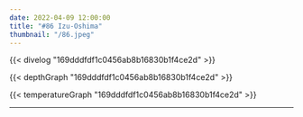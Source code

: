 ```yaml
---
date: 2022-04-09 12:00:00
title: "#86 Izu-Oshima"
thumbnail: "/86.jpeg"
---
```


{{< divelog "169dddfdf1c0456ab8b16830b1f4ce2d" >}}

{{< depthGraph "169dddfdf1c0456ab8b16830b1f4ce2d" >}}

{{< temperatureGraph "169dddfdf1c0456ab8b16830b1f4ce2d" >}}

---
